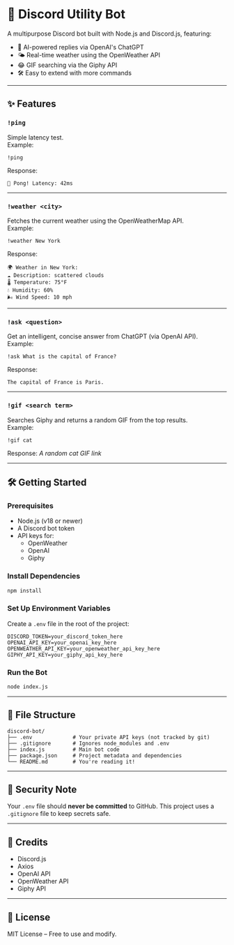 # 🤖 Discord Utility Bot

A multipurpose Discord bot built with Node.js and Discord.js, featuring:

- 🔎 AI-powered replies via OpenAI's ChatGPT
- 🌤️ Real-time weather using the OpenWeather API
- 😂 GIF searching via the Giphy API
- 🛠️ Easy to extend with more commands

---

## ✨ Features

### `!ping`
Simple latency test.  
Example:
```
!ping
```
Response:
```
🏓 Pong! Latency: 42ms
```

---

### `!weather <city>`
Fetches the current weather using the OpenWeatherMap API.  
Example:
```
!weather New York
```
Response:
```
🌍 Weather in New York:
☁️ Description: scattered clouds
🌡️ Temperature: 75°F
💧 Humidity: 60%
🌬️ Wind Speed: 10 mph
```

---

### `!ask <question>`
Get an intelligent, concise answer from ChatGPT (via OpenAI API).  
Example:
```
!ask What is the capital of France?
```
Response:
```
The capital of France is Paris.
```

---

### `!gif <search term>`
Searches Giphy and returns a random GIF from the top results.  
Example:
```
!gif cat
```
Response:
*A random cat GIF link*

---

## 🛠️ Getting Started

### Prerequisites
- Node.js (v18 or newer)
- A Discord bot token
- API keys for:
  - OpenWeather
  - OpenAI
  - Giphy

### Install Dependencies

```bash
npm install
```

### Set Up Environment Variables

Create a `.env` file in the root of the project:

```
DISCORD_TOKEN=your_discord_token_here
OPENAI_API_KEY=your_openai_key_here
OPENWEATHER_API_KEY=your_openweather_api_key_here
GIPHY_API_KEY=your_giphy_api_key_here
```

### Run the Bot

```bash
node index.js
```

---

## 📁 File Structure

```
discord-bot/
├── .env             # Your private API keys (not tracked by git)
├── .gitignore       # Ignores node_modules and .env
├── index.js         # Main bot code
├── package.json     # Project metadata and dependencies
└── README.md        # You're reading it!
```

---

## 🔐 Security Note

Your `.env` file should **never be committed** to GitHub. This project uses a `.gitignore` file to keep secrets safe.

---

## 🧠 Credits

- Discord.js
- Axios
- OpenAI API
- OpenWeather API
- Giphy API

---

## 📜 License

MIT License – Free to use and modify.
